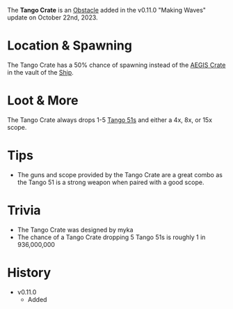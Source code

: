 The **Tango Crate** is an [Obstacle](/obstacles) added in the v0.11.0 "Making Waves" update on October 22nd, 2023.

# Location & Spawning

The Tango Crate has a 50% chance of spawning instead of the [AEGIS Crate](/obstacles/aegis_crate) in the vault of the [Ship](/buildings/ship).

# Loot & More

The Tango Crate always drops 1-5 [Tango 51s](/weapons/guns/tango_51) and either a 4x, 8x, or 15x scope.

# Tips

- The guns and scope provided by the Tango Crate are a great combo as the Tango 51 is a strong weapon when paired with a good scope.

# Trivia

- The Tango Crate was designed by myka
- The chance of a Tango Crate dropping 5 Tango 51s is roughly 1 in 936,000,000

# History

- v0.11.0
  - Added
